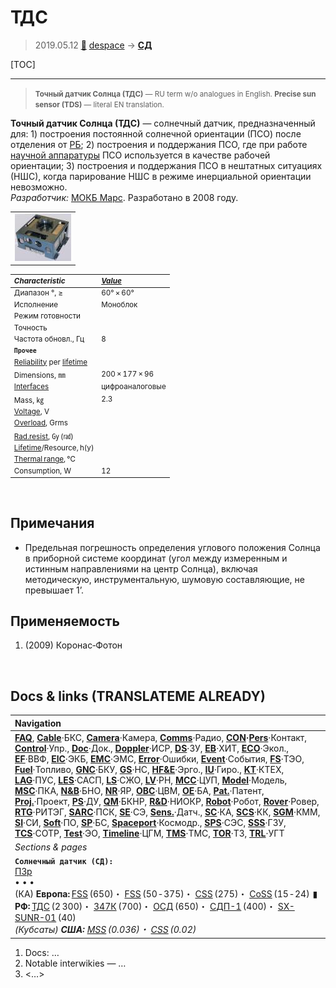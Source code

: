 # ТДС
> 2019.05.12 [🚀](../index/index.md) [despace](index.md) → **[СД](sensor.md)**

[TOC]

---

> <small>**Точный датчик Солнца (ТДС)** — RU term w/o analogues in English. **Precise sun sensor (TDS)** — literal EN translation.</small>

**Точный датчик Солнца (ТДС)** — солнечный датчик, предназначенный для: 1) построения постоянной солнечной ориентации (ПСО) после отделения от [РБ](lv.md); 2) построения и поддержания ПСО, где при работе [научной аппаратуры](oe.md) ПСО используется в качестве рабочей ориентации; 3) построения и поддержания ПСО в нештатных ситуациях (НШС), когда парирование НШС в режиме инерциальной ориентации невозможно.  
*Разработчик:* [МОКБ Марс](zz_mars_mokb.md). Разработано в 2008 году. 

| |
|:--|
|[![](f/sensor/t/tds_pic1_thumb.jpg)](f/sensor/t/tds_pic1.png)|

<small>

|*Characteristic*|*[Value](si.md)*|
|:--|:--|
|Диапазон °, ≥|60° × 60°|
|Исполнение|Моноблок|
|Режим готовности| |
|Точность| |
|Частота обновл., Гц|8|
|**`Прочее`**| |
|[Reliability](qm.md) per [lifetime](lifetime.md)| |
|Dimensions, ㎜|200 × 177 × 96|
|[Interfaces](interface.md)|цифроаналоговые|
|Mass, ㎏|2.3|
|[Voltage](voltage.md), V| |
|[Overload](vibration.md), Grms| |
|[Rad.resist](ion_rad.md), ㏉ (㎭)| |
|[Lifetime](lifetime.md)/Resource, h(y)| |
|[Thermal range](tcs.md), ℃| |
|Consumption, W|12|

</small>



<p style="page-break-after:always"> </p>

## Примечания
   - Предельная погрешность определения углового положения Солнца в приборной системе координат (угол между измеренным и истинным направлениями на центр Солнца), включая методическую, инструментальную, шумовую составляющие, не превышает 1’.



## Применяемость
   1. (2009) Коронас‑Фотон



<p style="page-break-after:always"> </p>

## Docs & links (TRANSLATEME ALREADY)
|Navigation|
|:--|
|**[FAQ](faq.md)**, **[Cable](cable.md)**·БКС, **[Camera](cam.md)**·Камера, **[Comms](comms.md)**·Радио, **[CON](contact.md)·[Pers](person.md)**·Контакт, **[Control](control.md)**·Упр., **[Doc](doc.md)**·Док., **[Doppler](doppler.md)**·ИСР, **[DS](ds.md)**·ЗУ, **[EB](eb.md)**·ХИТ, **[ECO](ecology.md)**·Экол., **[EF](ef.md)**·ВВФ, **[ElC](elc.md)**·ЭКБ, **[EMC](emc.md)**·ЭМС, **[Error](error.md)**·Ошибки, **[Event](event.md)**·События, **[FS](fs.md)**·ТЭО, **[Fuel](fuel.md)**·Топливо, **[GNC](gnc.md)**·БКУ, **[GS](scs.md)**·НС, **[HF&E](hfe.md)**·Эрго., **[IU](iu.md)**·Гиро., **[KT](kt.md)**·КТЕХ, **[LAG](lag.md)**·ПУC, **[LES](les.md)**·САСП, **[LS](ls.md)**·СЖО, **[LV](lv.md)**·РН, **[MCC](mcc.md)**·ЦУП, **[Model](model.md)**·Модель, **[MSC](sc.md)**·ПКА, **[N&B](nnb.md)**·БНО, **[NR](nr.md)**·ЯР, **[OBC](obc.md)**·ЦВМ, **[OE](oe.md)**·БА, **[Pat.](патент.md)**·Патент, **[Proj.](project.md)**·Проект, **[PS](ps.md)**·ДУ, **[QM](qm.md)**·БКНР, **[R&D](rnd.md)**·НИОКР, **[Robot](robotics.md)**·Робот, **[Rover](rover.md)**·Ровер, **[RTG](rtg.md)**·РИТЭГ, **[SARC](sarc.md)**·ПСК, **[SE](se.md)**·СЭ, **[Sens.](sensor.md)**·Датч., **[SC](sc.md)**·КА, **[SCS](scs.md)**·КК, **[SGM](sgm.md)**·КММ, **[SI](si.md)**·СИ, **[Soft](soft.md)**·ПО, **[SP](sp.md)**·БС, **[Spaceport](spaceport.md)**·Космодр., **[SPS](sps.md)**·СЭС, **[SSS](sss.md)**·ГЗУ, **[TCS](tcs.md)**·СОТР, **[Test](test.md)**·ЭО, **[Timeline](timeline.md)**·ЦГМ, **[TMS](tms.md)**·ТМС, **[TOR](tor.md)**·ТЗ, **[TRL](trl.md)**·УГТ|
|*Sections & pages*|
|**`Солнечный датчик (СД):`**<br> [ПЗр](fov.md) <br>• • •<br> (КА) **Европа:** [FSS](fss_jo.md) (650)・ [FSS](fss.md) (50 ‑ 375)・ [CSS](css.md) (275)・ [CoSS](coss.md) (15 ‑ 24)  ▮  **РФ:** [ТДС](tds.md) (2 300)・ [347К](347k.md) (700)・ [ОСД](osd.md) (650)・ [СДП-1](sdp_1.md) (400)・ [SX-SUNR-01](sx_sunr_01.md) (40)<br> *(Кубсаты) **США:** [MSS](mss_sm.md) (0.036)・ [CSS](css_sm.md) (0.02)*|

   1. Docs: …
   1. Notable interwikies — …
   1. <…>
